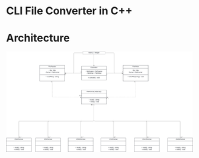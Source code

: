# CLI File Converter in C++

# Architecture

![File Converter UML Diagram](./images/prog-diagram.svg)
